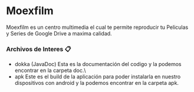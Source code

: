 # Moexfilm

Moexfilm es un centro multimedia el cual te permite reproducir tu Peliculas y Series de Google Drive a maxima calidad.


### Archivos de Interes 📋

* dokka (JavaDoc) Esta es la documentación del codigo y la podemos encontrar en la carpeta doc.\
* apk Este es el build de la aplicación para poder instalarla en nuestro dispositivos con android y la podemos encontrar en la carpeta apk.
